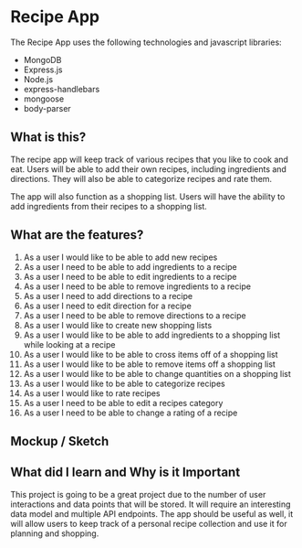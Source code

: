 # Recipe App
The Recipe App uses the following technologies and javascript libraries:
* MongoDB
* Express.js
* Node.js
* express-handlebars
* mongoose
* body-parser

## What is this?
The recipe app will keep track of various recipes that you like to cook and eat. Users will be able to add their own recipes, including ingredients and directions. They will also be able to categorize recipes and rate them.

The app will also function as a shopping list. Users will have the ability to add ingredients from their recipes to a shopping list.

## What are the features?
1. As a user I would like to be able to add new recipes
2. As a user I need to be able to add ingredients to a recipe
3. As a user I need to be able to edit ingredients to a recipe
4. As a user I need to be able to remove ingredients to a recipe
5. As a user I need to add directions to a recipe
6. As a user I need to edit direction for a recipe
7. As a user I need to be able to remove directions to a recipe
8. As a user I would like to create new shopping lists
9. As a user I would like to be able to add ingredients to a shopping list while looking at a recipe
10. As a user I would like to be able to cross items off of a shopping list
11. As a user I would like to be able to remove items off a shopping list
12. As a user I would like to be able to change quantities on a shopping list
13. As a user I would like to be able to categorize recipes
14. As a user I would like to rate recipes
15. As a user I need to be able to edit a recipes category
16. As a user I need to be able to change a rating of a recipe

## Mockup / Sketch

## What did I learn and Why is it Important
This project is going to be a great project due to the number of user interactions and data points that will be stored. It will require an interesting data model and multiple API endpoints. The app should be useful as well, it will allow users to keep track of a personal recipe collection and use it for planning and shopping.